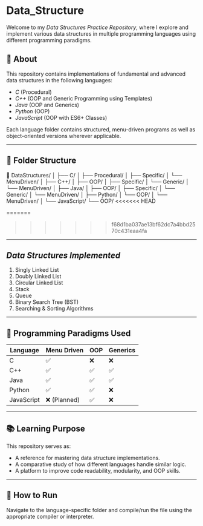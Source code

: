 # Data_Structure

Welcome to my *Data Structures Practice Repository*, where I explore and implement various data structures in multiple programming languages using different programming paradigms.

## 🚀 About

This repository contains implementations of fundamental and advanced data structures in the following languages:

- *C* (Procedural)
- *C++* (OOP and Generic Programming using Templates)
- *Java* (OOP and Generics)
- *Python* (OOP)
- *JavaScript* (OOP with ES6+ Classes)

Each language folder contains structured, menu-driven programs as well as object-oriented versions wherever applicable.

---

## 📂 Folder Structure

📁 DataStructures/
│
├── C/
│ ├── Procedural/
│ ├── Specific/
│ └── MenuDriven/
│
├── C++/
│ ├── OOP/
│ ├── Specific/
│ └── Generic/
│ └── MenuDriven/
│
├── Java/
│ ├── OOP/
│ ├── Specific/
│ └── Generic/
│ └── MenuDriven/
│
├── Python/
│ └── OOP/
│ └── MenuDriven/
│
└── JavaScript/
└── OOP/
<<<<<<< HEAD

=======
>>>>>>> f68d1ba037ae13bf62dc7a4bbd2570c431eaa4fa
---

## *Data Structures Implemented*
1. Singly Linked List
2. Doubly Linked List
3. Circular Linked List
4. Stack
5. Queue
6. Binary Search Tree (BST)
7. Searching & Sorting Algorithms

---

## 🔧 Programming Paradigms Used

| Language     | Menu Driven  | OOP | Generics |
|--------------|--------------|-----|----------|
| C            | ✅           | ❌  | ❌        |
| C++          | ✅           | ✅  | ✅        |
| Java         | ✅           | ✅  | ✅        |
| Python       | ✅           | ✅  | ❌        |
| JavaScript   | ❌ (Planned) | ✅  | ❌        |

---

## 📚 Learning Purpose

This repository serves as:
- A reference for mastering data structure implementations.
- A comparative study of how different languages handle similar logic.
- A platform to improve code readability, modularity, and OOP skills.

---

## 🧩 How to Run

Navigate to the language-specific folder and compile/run the file using the appropriate compiler or interpreter.
